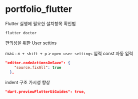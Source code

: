 # portfolio_flutter

Flutter 실행에 필요한 설치항목 확인법

```
flutter doctor
```

편의성을 위한 User settins

mac : `⌘ + shift + p` \> `open user settings` 입력
const 자동 입력

```json
"editor.codeActionsOnSave": {
    "source.fixAll": true
  },
```

indent 구조 가시성 향상

```json
"dart.previewFlutterUiGuides": true,
```
